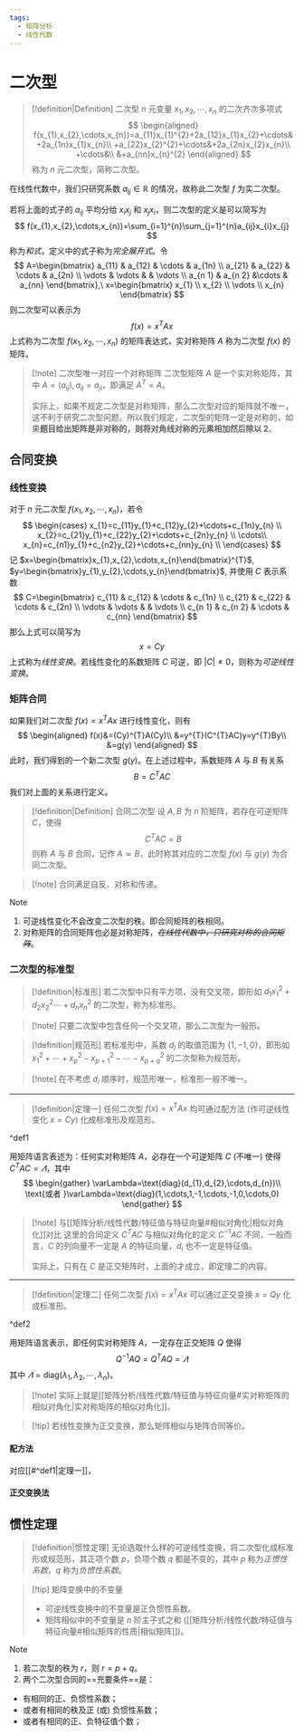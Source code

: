 ```yaml
---
tags:
  - 矩阵分析
  - 线性代数
---
```


# 二次型

> [!definition|Definition] 二次型
>  $n$ 元变量 $x_{1},x_{2},\cdots,x_{n}$ 的二次齐次多项式
>  $$
\begin{aligned}
f(x_{1},x_{2},\cdots,x_{n})=a_{11}x_{1}^{2}+2a_{12}x_{1}x_{2}+\cdots&+2a_{1n}x_{1}x_{n}\\
+a_{22}x_{2}^{2}+\cdots&+2a_{2n}x_{2}x_{n}\\
+\cdots&\\
&+a_{nn}x_{n}^{2}
\end{aligned}
> $$
> 称为 $n$ 元二次型，简称二次型。

在线性代数中，我们只研究系数 $a_{ij}\in \mathbb{R}$ 的情况，故称此二次型 $f$ 为实二次型。

若将上面的式子的 $a_{ij}$ 平均分给 $x_{i}x_{j}$ 和 $x_{j}x_{i}$，则二次型的定义是可以简写为
$$
f(x_{1},x_{2},\cdots,x_{n})=\sum_{i=1}^{n}\sum_{j=1}^{n}a_{ij}x_{i}x_{j}
$$
称为*和式*，定义中的式子称为*完全展开式*。令
$$
A=\begin{bmatrix}
a_{11} & a_{12} & \cdots & a_{1n} \\
a_{21} & a_{22} & \cdots & a_{2n} \\
\vdots & \vdots &  & \vdots \\
a_{n 1} & a_{n 2} &\cdots & a_{nn}
\end{bmatrix},\ x=\begin{bmatrix}
x_{1} \\
x_{2} \\
\vdots \\
x_{n}
\end{bmatrix}
$$
则二次型可以表示为
$$
f(x)=x^{T}Ax
$$
上式称为二次型 $f(x_{1},x_{2},\cdots,x_{n})$ 的矩阵表达式，实对称矩阵 $A$ 称为二次型 $f(x)$ 的矩阵。

> [!note] 二次型唯一对应一个对称矩阵
> 二次型矩阵 $A$ 是一个实对称矩阵，其中 $A=(a_{ij}),a_{ij}=a_{ji}$，即满足 $A^{T}=A$。
>
> 实际上，如果不规定二次型是对称矩阵，那么二次型对应的矩阵就不唯一，这不利于研究二次型问题。所以我们规定，二次型的矩阵一定是对称的，如果**题目给出矩阵是非对称的，则将对角线对称的元素相加然后除以 2**。

## 合同变换

### 线性变换

对于 $n$ 元二次型 $f(x_{1},x_{2},\cdots,x_{n})$，若令
$$
\begin{cases}
x_{1}=c_{11}y_{1}+c_{12}y_{2}+\cdots+c_{1n}y_{n} \\
x_{2}=c_{21}y_{1}+c_{22}y_{2}+\cdots+c_{2n}y_{n} \\
\cdots\\
x_{n}=c_{n1}y_{1}+c_{n2}y_{2}+\cdots+c_{nn}y_{n} \\
\end{cases}
$$
记 $x=\begin{bmatrix}x_{1},x_{2},\cdots,x_{n}\end{bmatrix}^{T}$, $y=\begin{bmatrix}y_{1},y_{2},\cdots,y_{n}\end{bmatrix}$, 并使用 $C$ 表示系数
$$
C=\begin{bmatrix}
c_{11} & c_{12} & \cdots & c_{1n} \\
c_{21} & c_{22} & \cdots & c_{2n} \\
\vdots & \vdots &  & \vdots \\
c_{n 1} & c_{n 2} & \cdots & c_{nn}
\end{bmatrix}
$$
那么上式可以简写为
$$
x=Cy
$$
上式称为*线性变换*。若线性变化的系数矩阵 $C$ 可逆，即 $\left| C \right|\neq 0$，则称为*可逆线性变换*。

### 矩阵合同

如果我们对二次型 $f(x)=x^{T}Ax$ 进行线性变化，则有
$$
\begin{aligned}
f(x)&=(Cy)^{T}A(Cy)\\ &=y^{T}(C^{T}AC)y=y^{T}By\\
&=g(y)
\end{aligned}
$$
此时，我们得到的一个新二次型 $g(y)$。在上述过程中，系数矩阵 $A$ 与 $B$ 有关系
$$
B=C^{T}AC
$$
我们对上面的关系进行定义。

> [!definition|Definition] 合同二次型
> 设 $A,B$ 为 $n$ 阶矩阵，若存在可逆矩阵 $C$，使得
> $$
C^{T}AC=B
> $$ 
> 则称 $A$ 与 $B$ 合同，记作 $A\simeq B$，此时称其对应的二次型 $f(x)$ 与 $g(y)$ 为合同二次型。

> [!note] 合同满足自反、对称和传递。

> [!note]
> 1. 可逆线性变化不会改变二次型的秩。即合同矩阵的秩相同。
> 2. 对称矩阵的合同矩阵也必是对称矩阵，*~~在线性代数中，只研究对称的合同矩阵~~*。

### 二次型的标准型

> [!definition|标准形] 若二次型中只有平方项，没有交叉项，即形如 $d_{1}x_{1}^{2}+d_{2}x_{2}^{2}\cdots+d_{n}x_{n}^{2}$ 的二次型，称为标准形。

> [!note] 只要二次型中包含任何一个交叉项，那么二次型为一般形。

> [!definition|规范形] 若标准形中，系数 $d_{i}$ 的取值范围为 $\left\{ 1,-1,0 \right\}$，即形如 $x_{1}^{2}+\cdots+x_{p}^{2}-x_{p+1}^{2}-\cdots-x_{p+q}^{2}$ 的二次型称为规范形。

> [!note] 在不考虑 $d_{i}$ 顺序时，规范形唯一，标准形一般不唯一。

---

> [!definition|定理一] 任何二次型 $f(x)=x^{T}Ax$ 均可通过配方法 (作可逆线性变化 $x=Cy$) 化成标准形及规范形。

^def1

用矩阵语言表述为：任何实对称矩阵 $A$，必存在一个可逆矩阵 $C$ (不唯一) 使得 $C^{T}AC=\varLambda$，其中
$$
\begin{gather}
\varLambda=\text{diag}(d_{1},d_{2},\cdots,d_{n})\\
\text{或者 }\varLambda=\text{diag}(1,\cdots,1,-1,\cdots,-1,0,\cdots,0)
\end{gather}
$$

> [!note] 与[[矩阵分析/线性代数/特征值与特征向量#相似对角化|相似对角化]]对比
> 这里的合同定义 $C^{T}AC$ 与相似对角化的定义 $C^{-1}AC$ 不同，一般而言，$C$ 的列向量不一定是 $A$ 的特征向量，$d_{i}$ 也不一定是特征值。
> 
> 实际上，只有在 $C$ 是正交矩阵时，上面的才成立，即定理二的内容。

---

> [!definition|定理二] 任何二次型 $f(x)=x^{T}Ax$ 可以通过正交变换 $x=Qy$ 化成标准形。

^def2

用矩阵语言表示，即任何实对称矩阵 $A$，一定存在正交矩阵 $Q$ 使得
$$
Q^{-1}AQ=Q^{T}AQ=\varLambda
$$
其中 $\varLambda=\text{diag}(\lambda_{1},\lambda_{2},\cdots,\lambda_{n})$。

> [!note] 实际上就是[[矩阵分析/线性代数/特征值与特征向量#实对称矩阵的相似对角化|实对称矩阵的相似对角化]]。

> [!tip] 若线性变换为正交变换，那么矩阵相似与矩阵合同等价。

#### 配方法

对应[[#^def1|定理一]]，

#### 正交变换法



## 惯性定理

> [!definition|惯性定理] 无论选取什么样的可逆线性变换，将二次型化成标准形或规范形，其正项个数 $p$，负项个数 $q$ 都是不变的，其中 $p$ 称为*正惯性系数*，$q$ 称为*负惯性系数*。

> [!tip] 矩阵变换中的不变量
> - 可逆线性变换中的不变量是正负惯性系数。
> - 矩阵相似中的不变量是 $n$ 阶主子式之和 ([[矩阵分析/线性代数/特征值与特征向量#相似矩阵的性质|相似矩阵]])。

> [!note]
> 1.  若二次型的秩为 $r$，则 $r=p+q$。
> 2. 两个二次型合同的==充要条件==是：
> 	- 有相同的正、负惯性系数；
> 	- 或者有相同的秩及正 (或) 负惯性系数；
> 	- 或者有相同的正、负特征值个数；

